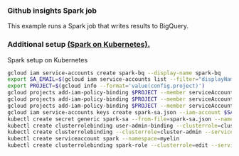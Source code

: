 ### Github insights Spark job

This example runs a Spark job that writes results to BigQuery.

### Additional setup [(Spark on Kubernetes).](https://cloud.google.com/solutions/spark-on-kubernetes-engine)

Spark setup on Kubernetes

```bash
gcloud iam service-accounts create spark-bq --display-name spark-bq
export SA_EMAIL=$(gcloud iam service-accounts list --filter="displayName:spark-bq" --format='value(email)')
export PROJECT=$(gcloud info --format='value(config.project)')
gcloud projects add-iam-policy-binding $PROJECT --member serviceAccount:$SA_EMAIL --role roles/storage.admin
gcloud projects add-iam-policy-binding $PROJECT --member serviceAccount:$SA_EMAIL --role roles/bigquery.dataOwner
gcloud projects add-iam-policy-binding $PROJECT --member serviceAccount:$SA_EMAIL --role roles/bigquery.jobUser
gcloud iam service-accounts keys create spark-sa.json --iam-account $SA_EMAIL
kubectl create secret generic spark-sa --from-file=spark-sa.json --namespace=myelin
kubectl create clusterrolebinding user-admin-binding --clusterrole=cluster-admin --user=$(gcloud config get-value account)
kubectl create clusterrolebinding --clusterrole=cluster-admin --serviceaccount=default:default spark-admin
kubectl create serviceaccount spark --namespace=myelin
kubectl create clusterrolebinding spark-role --clusterrole=edit --serviceaccount=myelin:spark --namespace=myelin
```